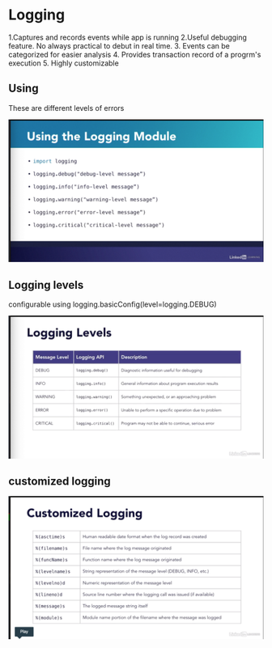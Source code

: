 # Logging

1.Captures and records events while app is running
2.Useful debugging feature. No always practical to debut in real time.
3. Events can be categorized for easier analysis
4. Provides transaction record of a progrm's execution
5. Highly customizable

## Using

These are different levels of errors

![logging module](logging_module.png)

## Logging levels

configurable using logging.basicConfig(level=logging.DEBUG)

![logging levels](logging_levels.png)

## customized logging

![customized logging](customized_logging.png)